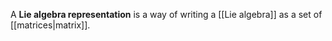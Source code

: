 A **Lie algebra representation** is a way of writing a [[Lie algebra]] as a set of [[matrices|matrix]].